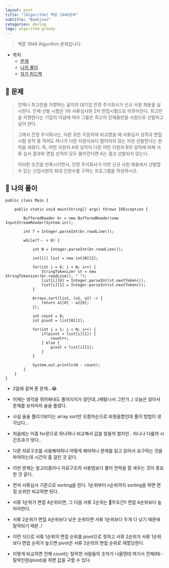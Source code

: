 ```yaml
---
layout: post
title: "[Algorithm] 백준 1946문제"
subtitle: "Baekjoon"
categories: devlog
tags: algorithm greedy
---
```


> 백준 1946 Algorithm 문제입니다.

<!---more--->

- 목차
  - [문제](#-문제)
  - [나의 풀이](#-나의-풀이)
  - [자가 피드백](#-자가-피드백)

## 📌 문제

> 언제나 최고만을 지향하는 굴지의 대기업 진영 주식회사가 신규 사원 채용을 실시한다. 인재 선발 시험은 1차 서류심사와 2차 면접시험으로 이루어진다. 최고만을 지향한다는 기업의 이념에 따라 그들은 최고의 인재들만을 사원으로 선발하고 싶어 한다.

> 그래서 진영 주식회사는, 다른 모든 지원자와 비교했을 때 서류심사 성적과 면접시험 성적 중 적어도 하나가 다른 지원자보다 떨어지지 않는 자만 선발한다는 원칙을 세웠다. 즉, 어떤 지원자 A의 성적이 다른 어떤 지원자 B의 성적에 비해 서류 심사 결과와 면접 성적이 모두 떨어진다면 A는 결코 선발되지 않는다.

> 이러한 조건을 만족시키면서, 진영 주식회사가 이번 신규 사원 채용에서 선발할 수 있는 신입사원의 최대 인원수를 구하는 프로그램을 작성하시오.

## 📌 나의 풀이

```
public class Main {

    public static void main(String[] args) throws IOException {

        BufferedReader br = new BufferedReader(new InputStreamReader(System.in));

        int T = Integer.parseInt(br.readLine());

        while(T-- > 0) {

            int N = Integer.parseInt(br.readLine());

            int[][] list = new int[N][2];

            for(int i = 0; i < N; i++) {
                StringTokenizer st = new StringTokenizer(br.readLine(), " ");
                list[i][0] = Integer.parseInt(st.nextToken());
                list[i][1] = Integer.parseInt(st.nextToken());
            }

            Arrays.sort(list, (o1, o2) -> {
                return o1[0] - o2[0];
            });

            int count = 0;
            int pivot = list[0][1];

            for(int i = 1; i < N; i++) {
                if(pivot < list[i][1]) {
                    count++;
                } else {
                    pivot = list[i][1];
                }
            }

            System.out.println(N - count);
        }
    }
}
```

- 2일에 걸쳐 푼 문제...😂
- 어제는 생각을 쥐어짜내도 풀어지지가 않던데..(배탈나서 그런가..) 오늘은 앉아서 문제를 보자마자 술술 풀렸다.
- 사실 술술 풀리기보다는 array sort만 오름차순으로 바꿨을뿐인데 풀이 방법이 생각났다...

- 처음에는 이중 for문으로 하나하나 비교해서 값을 찾을까 했지만.. 아니나 다를까 시간초과가 떳다..
- 다른 자료구조를 사용해야하나 어떻게 해야하나 문제를 읽고 읽어서 요구하는 것을 파악하는데 시간이 좀 걸린 것 같다.
- 이번 문제는 알고리즘이나 자료구조의 사용법보다 풀이 전략을 잘 세우는 것이 중요한 것 같다.

- 먼저 서류심사 기준으로 sorting을 한다. 1순위부터 n순위까지 sorting을 하면 면접 순위만 비교하면 된다.

- 서류 1순위가 면접 4순위라면, 그 다음 서류 2순위는 📌무조건!! 면접 4순위보다 높아야한다.
- 서류 2순위가 면접 4순위보다 낮은 순위라면 서류 1순위보다 두개 다 낮기 때문에 탈락되기 때문..!
- 이런 식으로 서류 1순위의 면접 순위를 pivot으로 정하고 서류 2순위가 서류 1순위보다 면접 순위가 높으면 pivot은 서류 2순의의 면접 순위로 재할당한다.
- 이렇게 비교하면 전체 count는 탈락한 사람들의 숫자가 나올텐데 여기서 전체(N) - 탈락인원(pivot)을 하면 값을 구할 수 있다.
